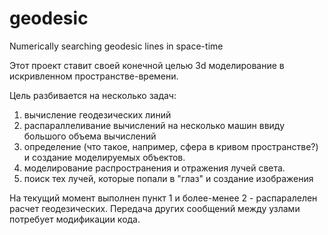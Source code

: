 geodesic
========

Numerically searching geodesic lines in space-time

Этот проект ставит своей конечной целью 3d моделирование в искривленном пространстве-времени. 

Цель разбивается на несколько задач:

1) вычисление геодезических линий
2) распараллеливание вычислений на несколько машин ввиду большого объема вычислений
3) определение (что такое, например, сфера в кривом пространстве?) и создание моделируемых объектов. 
4) моделирование распространения и отражения лучей света.
5) поиск тех лучей, которые попали в "глаз" и создание изображения

На текущий момент выполнен пункт 1 и более-менее 2 - распаралелен расчет геодезических. 
Передача других сообщений между узлами потребует модификации кода.


